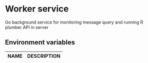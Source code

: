# Worker service

Go background service for monitoring message query and running R plumber API in server

## Environment variables

| NAME    | DESCRIPTION
|---------|----------------